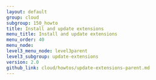 ```yaml
---
layout: default
group: cloud
subgroup: 150_howto
title: Install and update extensions
menu_title: Install and update extensions
menu_order: 40
menu_node: 
level3_menu_node: level3parent
level3_subgroup: update-extensions
version: 2.0
github_link: cloud/howtos/update-extensions-parent.md
---
```


